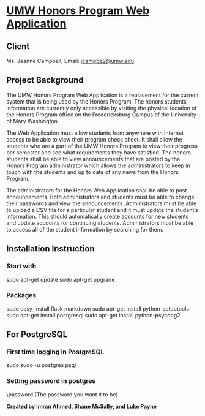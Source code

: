 # [UMW Honors Program Web Application](https://honorsprogram.herokuapp.com)

## Client

Ms. Jeanne Campbell, Email: jcampbe2@umw.edu

## Project Background

The UMW Honors Program Web Application is a replacement for the current system that
is being used by the Honors Program. The honors students information are currently only
accessible by visiting the physical location of the Honors Program office on the
Fredericksburg Campus of the University of Mary Washington.

The Web Application must allow students from anywhere with internet access to be
able to view their program check sheet. It shall allow the students who are a part of the
UMW Honors Program to view their progress per semester and see what requirements
they have satisfied. The honors students shall be able to view announcements that are
posted by the Honors Program administrator which allows the administrators to keep in
touch with the students and up to date of any news from the Honors Program.

The administrators for the Honors Web Application shall be able to post
announcements. Both administrators and students must be able to change their
passwords and view the announcements. Administrators must be able to upload a CSV file
for a particular student and it must update the student’s information. This should
automatically create accounts for new students and update accounts for continuing
students. Administrators must be able to access all of the student information by searching
for them.

## Installation Instruction

### Start with
sudo apt-get update
sudo apt-get upgrade

### Packages
sudo easy_install flask markdown
sudo apt-get install python-setuptools 
sudo apt-get install postgresql 
sudo apt-get install python-psycopg2

## For PostgreSQL
### First time logging in PostgreSQL
sudo sudo -u postgres psql

### Setting password in postgres
\password (The password you want it to be)

<b>Created by Imran Ahmed, Shane McSally, and Luke Payne</b>